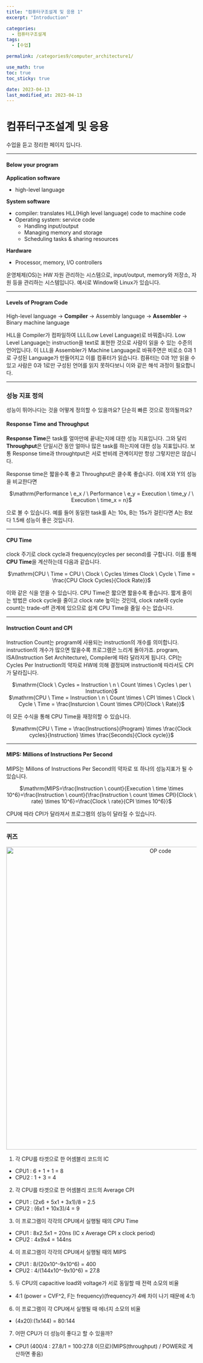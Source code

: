 ```yaml
---
title: "컴퓨터구조설계 및 응용 1"
excerpt: "Introduction"

categories:
  - 컴퓨터구조설계
tags:
  - [수업]

permalink: /categories9/computer_architecture1/

use_math: true
toc: true
toc_sticky: true

date: 2023-04-13
last_modified_at: 2023-04-13
---
```


# 컴퓨터구조설계 및 응용

수업을 듣고 정리한 페이지 입니다.

---

#### Below your program

**Application software**
- high-level language

**System software**
- compiler: translates HLL(High level language) code to machine code
- Operating system: service code
  - Handling input/output
  - Managing memory and storage
  - Scheduling tasks & sharing resources

**Hardware**
  - Processor, memory, I/O controllers

운영체제(OS)는 HW 자원 관리하는 시스템으로, input/output, memory와 저장소, 자원 등을 관리하는 시스템입니다. 예시로 Window와 Linux가 있습니다. 

---

#### Levels of Program Code

High-level language $\rightarrow$ **Compiler** $\rightarrow$ Assembly language $\rightarrow$ **Assembler** $\rightarrow$ Binary machine language


HLL을 Compiler가 컴파일하여 LLL(Low Level Language)로 바꿔줍니다. Low Level Language는 instruction을 text로 표현한 것으로 사람이 읽을 수 있는 수준의 언어입니다. 이 LLL을 Assembler가 Machine Language로 바꿔주면은 비로소 0과 1로 구성된 Language가 만들어지고 이를 컴퓨터가 읽습니다. 컴퓨터는 0과 1만 읽을 수 있고 사람은 0과 1로만 구성된 언어를 읽지 못하다보니 이와 같은 해석 과정이 필요합니다. 

---

### 성능 지표 정의

성능이 뛰어나다는 것을 어떻게 정의할 수 있을까요? 단순히 빠른 것으로 정의될까요?

#### Response Time and Throughput

**Response Time**은 task를 얼마만에 끝내는지에 대한 성능 지표입니다. 그와 달리 **Throughput**은 단일시간 동안 얼마나 많은 task를 하는지에 대한 성능 지표입니다. 보통 Response time과 throughtput은 서로 반비례 관계이지만 항상 그렇지만은 않습니다. 

Response time은 짧을수록 좋고 Throughput은 클수록 좋습니다. 이에 X와 Y의 성능을 비교한다면

<center>$\mathrm{Performance \ e_x / \ Performance \ e_y = Execution \ time_y / \ Execution \ time_x = n}$</center>

으로 볼 수 있습니다. 예를 들어 동일한 task를 A는 10s, B는 15s가 걸린다면 A는 B보다 1.5배 성능이 좋은 것입니다. 

---

#### CPU Time

clock 주기로 clock cycle과 frequency(cycles per second)를 구합니다. 이를 통해 **CPU Time**을 계산하는데 다음과 같습니다. 

<center>$\mathrm{CPU \ Time = CPU \ Clock \ Cycles \times Clock \ Cycle \ Time = \frac{CPU Clock Cycles}{Clock Rate}}$</center>

이와 같은 식을 얻을 수 있습니다. CPU Time은 짧으면 짧을수록 좋습니다. 짧게 줄이는 방법은 clock cycle을 줄이고 clock rate 높이는 것인데, clock rate와 cycle count는 trade-off 관계에 있으므로 쉽게 CPU Time을 줄일 수는 없습니다.

---

#### Instruction Count and CPI

Instruction Count는 program에 사용되는 instruction의 개수를 의미합니다. instruction의 개수가 많으면 많을수록 프로그램은 느리게 돌아가죠. program, ISA(Instruction Set Architecture), Compiler에 따라 달라지게 됩니다. CPI는 Cycles Per Instruction의 약자로 HW에 의해 결정되며 instruction에 따라서도 CPI가 달라집니다. 

<center>$\mathrm{Clock \ Cycles = Instruction \ n \ Count \times \ Cycles \ per \ Instruction}$</center>

<center>$\mathrm{CPU \ Time = Instruction \ n \ Count \times \ CPI \times \ Clock \ Cycle \ Time = \frac{Insturcion \ Count \times CPI}{Clock \ Rate}}$</center>

이 모든 수식을 통해 CPU Time을 재정의할 수 있습니다. 

<center>$\mathrm{CPU \ Time = \frac{Instructions}{Program} \times \frac{Clock cycles}{Instruction} \times \frac{Seconds}{Clock cycle}}$</center>

---

#### MIPS: Millions of Instructions Per Second

MIPS는 Millons of Instructions Per Second의 약자로 또 하나의 성능지표가 될 수 있습니다. 

<center>$\mathrm{MIPS=\frac{Instruction \ count}{Execution \ time \times 10^6}=\frac{Instruction \ count}{\frac{Instruction \ count \times CPI}{Clock \ rate} \times 10^6}=\frac{Clock \ rate}{CPI \times 10^6}}$</center>

CPU에 따라 CPI가 달라져서 프로그램의 성능이 달라질 수 있습니다. 

---

### 퀴즈


<p align="center"><img src="../../assets/images/041302.jpg" width="800px" height="800px" title="OP code 예시" alt="OP code" ><img></p>

1) 각 CPU를 타겟으로 한 어셈블리 코드의 IC
- CPU1 : 6 + 1 + 1 = 8
- CPU2 : 1 + 3 = 4

2) 각 CPU를 타겟으로 한 어셈블리 코드의 Average CPI
- CPU1 : (2x6 + 5x1 + 3x1)/8 = 2.5
- CPU2 : (6x1 + 10x3)/4 = 9

3) 이 프로그램이 각각의 CPU에서 실행될 때의 CPU Time
- CPU1 : 8x2.5x1 = 20ns (IC x Average CPI x clock period)
- CPU2 : 4x9x4 = 144ns 

4) 이 프로그램이 각각의 CPU에서 실행될 때의 MIPS
- CPU1 : 8/(20x10^-9x10^6) = 400
- CPU2 : 4/(144x10^-9x10^6) = 27.8

5) 두 CPU의 capacitive load와 voltage가 서로 동일할 때 전력 소모의 비율
- 4:1 (power = CVF^2, F는 frequency)(frequency가 4배 차이 나기 때문에 4:1)

6) 이 프로그램이 각 CPU에서 실행될 때 에너지 소모의 비율
- (4x20):(1x144) = 80:144

7) 어떤 CPU가 더 성능이 좋다고 할 수 있을까? 
- CPU1 (400/4 : 27.8/1 = 100:27.8  이므로)(MIPS(throughput) / POWER로 계산하면 좋음)
